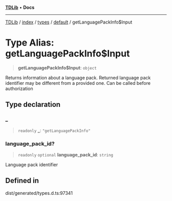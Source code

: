 [**TDLib**](../../../../../../README.md) • **Docs**

***

[TDLib](../../../../../../modules.md) / [index](../../../../../README.md) / [types](../../../README.md) / [default](../README.md) / getLanguagePackInfo$Input

# Type Alias: getLanguagePackInfo$Input

> **getLanguagePackInfo$Input**: `object`

Returns information about a language pack. Returned language pack identifier may be different from a provided one. Can be called before authorization

## Type declaration

### \_

> `readonly` **\_**: `"getLanguagePackInfo"`

### language\_pack\_id?

> `readonly` `optional` **language\_pack\_id**: `string`

Language pack identifier

## Defined in

dist/generated/types.d.ts:97341
